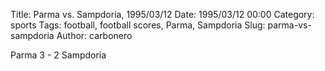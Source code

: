 Title: Parma vs. Sampdoria, 1995/03/12
Date: 1995/03/12 00:00
Category: sports
Tags: football, football scores, Parma, Sampdoria
Slug: parma-vs-sampdoria
Author: carbonero


Parma 3 - 2 Sampdoria
